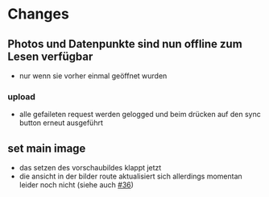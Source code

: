 # Changes

## Photos und Datenpunkte sind nun offline zum Lesen verfügbar

- nur wenn sie vorher einmal geöffnet wurden

### upload

- alle gefaileten request werden gelogged und beim drücken auf den sync button erneut ausgeführt

## set main image

- das setzen des vorschaubildes klappt jetzt
- die ansicht in der bilder route aktualisiert sich allerdings momentan leider noch nicht (siehe auch [#36](https://github.com/Mastbau-FN/inspector/issues/36))
